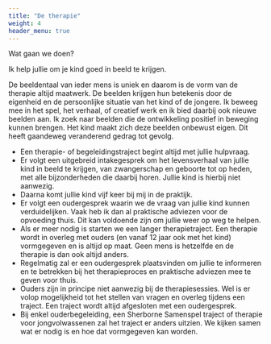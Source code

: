 ```yaml
---
title: "De therapie"
weight: 4
header_menu: true
---
```


Wat gaan we doen?

Ik help jullie om je kind goed in beeld te krijgen.

De beeldentaal van ieder mens is uniek en daarom is de vorm van de therapie altijd maatwerk. De beelden krijgen hun betekenis door de eigenheid en de persoonlijke situatie van het kind of de jongere. Ik beweeg mee in het spel, het verhaal, of creatief werk en ik bied daarbij ook nieuwe beelden aan. Ik zoek naar beelden die de ontwikkeling positief in beweging kunnen brengen. Het kind maakt zich deze beelden onbewust eigen. Dit heeft gaandeweg veranderend gedrag tot gevolg.

- Een therapie- of begeleidingstraject begint altijd met jullie hulpvraag.
- Er volgt een uitgebreid intakegesprek om het levensverhaal van jullie kind in beeld te krijgen, van zwangerschap en geboorte tot op heden, met alle bijzonderheden die daarbij horen. Jullie kind is hierbij niet aanwezig.
- Daarna komt jullie kind vijf keer bij mij in de praktijk.
- Er volgt een oudergesprek waarin we de vraag van jullie kind kunnen verduidelijken. Vaak heb ik dan al praktische adviezen voor de opvoeding thuis. Dit kan voldoende zijn om jullie weer op weg te helpen.
- Als er meer nodig is starten we een langer therapietraject. Een therapie wordt in overleg met ouders (en vanaf 12 jaar ook met het kind) vormgegeven en is altijd op maat. Geen mens is hetzelfde en de therapie is dan ook altijd anders.
- Regelmatig zal er een oudergesprek plaatsvinden om jullie te informeren en te betrekken bij het therapieproces en praktische adviezen mee te geven voor thuis.
- Ouders zijn in principe niet aanwezig bij de therapiesessies. Wel is er volop mogelijkheid tot het stellen van vragen en overleg tijdens een traject. Een traject wordt altijd afgesloten met een oudergesprek.
- Bij enkel ouderbegeleiding, een Sherborne Samenspel traject of therapie voor jongvolwassenen zal het traject er anders uitzien. We kijken samen wat er nodig is en hoe dat vormgegeven kan worden.

